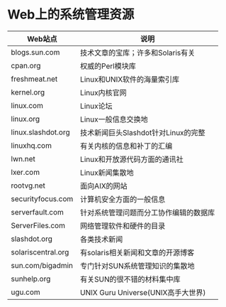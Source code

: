 # Web上的系统管理资源
| Web站点 | 说明 |
|-------|----|
| blogs.sun.com | 技术文章的宝库；许多和Solaris有关 |
| cpan.org | 权威的Perl模块库 |
| freshmeat.net | Linux和UNIX软件的海量索引库 |
| kernel.org | Linux内核官网 |
| linux.com | Linux论坛 |
| linux.org | Linux一般信息交换地 |
| linux.slashdot.org | 技术新闻巨头Slashdot针对Linux的完整 |
| linuxhq.com | 有关内核的信息和补丁的汇编 |
| lwn.net | Linux和开放源代码方面的通讯社 |
| lxer.com | Linux新闻集散地 |
| rootvg.net | 面向AIX的网站 |
| securityfocus.com | 计算机安全方面的一般信息 |
| serverfault.com | 针对系统管理问题而分工协作编辑的数据库 |
| ServerFiles.com | 网络管理软件和硬件的目录 |
| slashdot.org | 各类技术新闻 |
| solariscentral.org | 有solaris相关新闻和文章的开源博客 |
| sun.com/bigadmin | 专门针对SUN系统管理知识的集散地 |
| sunhelp.org | 有关SUN的很不错的材料集中库 |
| ugu.com | UNIX Guru Universe(UNIX高手大世界) |